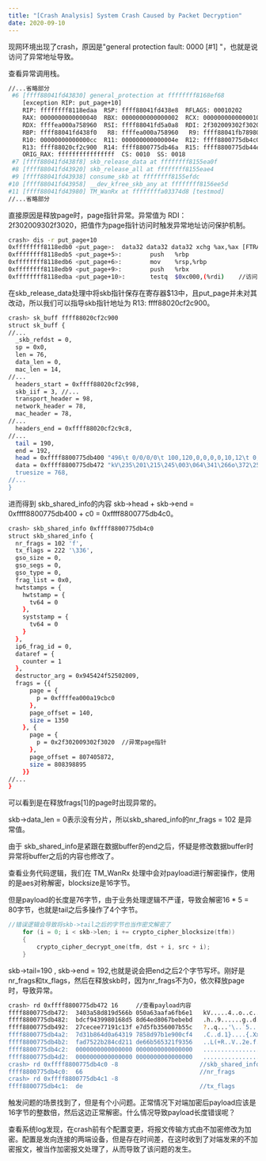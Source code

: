 ```yaml
---
title: "[Crash Analysis] System Crash Caused by Packet Decryption"
date: 2020-09-10
---
```


现网环境出现了crash，原因是"general protection fault: 0000 [#1]  "，也就是说访问了异常地址导致。

查看异常调用栈。

```bash
//...省略部分
 #6 [ffff88041fd43830] general_protection at ffffffff8168ef68
    [exception RIP: put_page+10]
    RIP: ffffffff8118edaa  RSP: ffff88041fd438e8  RFLAGS: 00010202
    RAX: 0000000000000040  RBX: 0000000000000002  RCX: 0000000000000010
    RDX: ffffea000a758960  RSI: ffff88041fd5a0a8  RDI: 2f302009302f3020
    RBP: ffff88041fd438f0   R8: ffffea000a758960   R9: ffff88041fb78980
    R10: 00000000000000cc  R11: 000000000000004e  R12: ffff8800775db4c0
    R13: ffff88020cf2c900  R14: ffff8800775db46a  R15: ffff8800775db44e
    ORIG_RAX: ffffffffffffffff  CS: 0010  SS: 0018
 #7 [ffff88041fd438f8] skb_release_data at ffffffff8155ea0f
 #8 [ffff88041fd43920] skb_release_all at ffffffff8155eae4
 #9 [ffff88041fd43938] consume_skb at ffffffff8155efdc
#10 [ffff88041fd43958] __dev_kfree_skb_any at ffffffff8156ee5d
#11 [ffff88041fd43980] TM_WanRx at ffffffffa03374d8 [testmod]
//...省略部分
```
直接原因是释放page时，page指针异常。异常值为 RDI：2f302009302f3020，把值作为page指针访问时触发异常地址访问保护机制。

```bash
crash> dis -r put_page+10
0xffffffff8118edb0 <put_page>:  data32 data32 data32 xchg %ax,%ax [FTRACE NOP]
0xffffffff8118edb5 <put_page+5>:        push   %rbp
0xffffffff8118edb6 <put_page+6>:        mov    %rsp,%rbp
0xffffffff8118edb9 <put_page+9>:        push   %rbx
0xffffffff8118edba <put_page+10>:       testq  $0xc000,(%rdi)    //访问page
```

在skb_release_data处理中将skb指针保存在寄存器$13中，且put_page并未对其改动，所以我们可以指导skb指针地址为 R13: ffff88020cf2c900。

```bash
crash> sk_buff ffff88020cf2c900
struct sk_buff {
//...
  _skb_refdst = 0, 
  sp = 0x0, 
  len = 76, 
  data_len = 0, 
  mac_len = 14, 
//...
  headers_start = 0xffff88020cf2c998, 
  skb_iif = 3, //...
  transport_header = 98, 
  network_header = 78, 
  mac_header = 78, 
//...
  headers_end = 0xffff88020cf2c9c8, 
//...
  tail = 190, 
  end = 192, 
  head = 0xffff8800775db400 "496\t 0/0/0/0\t 100,120,0,0,0,0,10,12\t 0,0,0,0,0,0,0\t 0,0,0,0,0,0, \220oBwE\376\356\070T\022<\b", 
  data = 0xffff8800775db472 "kV\235\201\215\245\003\064\341\266o\372\252c\n\005\325h\001\230\071\224Ͻ\275\276\276g\200\355d\215?\301\221q\347\316\316'\\\265\a`5\373\325\347\031C\246\320d\270\061}\364\f\220\036{\331Xx\021\322L(+R\327\372V\223\037\062e\265", <incomplete sequence \336>, 
  truesize = 768, 
//...
}
```

进而得到 skb_shared_info的内容 skb->head + skb->end = 0xffff8800775db400 + c0 = 0xffff8800775db4c0。

```bash
crash> skb_shared_info 0xffff8800775db4c0
struct skb_shared_info {
  nr_frags = 102 'f', 
  tx_flags = 222 '\336', 
  gso_size = 0, 
  gso_segs = 0, 
  gso_type = 0, 
  frag_list = 0x0, 
  hwtstamps = {
    hwtstamp = {
      tv64 = 0
    }, 
    syststamp = {
      tv64 = 0
    }
  }, 
  ip6_frag_id = 0, 
  dataref = {
    counter = 1
  }, 
  destructor_arg = 0x945424f52502009, 
  frags = {{
      page = {
        p = 0xffffea000a19cbc0
      }, 
      page_offset = 140, 
      size = 1350
    }, {
      page = {
        p = 0x2f302009302f3020	//异常page指针
      }, 
      page_offset = 807405872, 
      size = 808398895
    }}
//...
}
```

可以看到是在释放frags[1]的page时出现异常的。

skb->data_len = 0表示没有分片，所以skb_shared_info的nr_frags = 102 是异常值。

由于 skb_shared_info是紧跟在数据buffer的end之后，怀疑是修改数据buffer时异常将buffer之后的内容也修改了。

查看业务代码逻辑，我们在 TM_WanRx 处理中会对payload进行解密操作，使用的是aes对称解密，blocksize是16字节。

但是payload的长度是76字节，由于业务处理逻辑不严谨，导致会解密16 * 5 = 80字节，也就是tail之后多操作了4个字节。 

```c
//错误逻辑会导致将skb->tail之后的字节也当作密文解密了
    for (i = 0; i < skb->len; i += crypto_cipher_blocksize(tfm))
    {
        crypto_cipher_decrypt_one(tfm, dst + i, src + i);
    }
```

skb->tail=190 , skb->end = 192,也就是说会把end之后2个字节写坏。刚好是 nr_frags和tx_flags，然后在释放skb时，因为nr_frags不为0，依次释放page时，导致异常。

```bash
crash> rd 0xffff8800775db472 16		//查看payload内容
ffff8800775db472:  3403a58d819d566b 050a63aafa6fb6e1   kV.....4..o..c..
ffff8800775db482:  bdcf9439980168d5 8d64ed8067bebebd   .h..9......g..d.
ffff8800775db492:  27cecee77191c13f e7d5fb356007b55c   ?..q...'\..`5...
ffff8800775db4a2:  7d31b864d0a64319 7858d97b1e900cf4   .C..d.1}....{.Xx
ffff8800775db4b2:  fad7522b284cd211 de66b565321f9356   ..L(+R..V..2e.f.	//66是nr_frags de是tx_flags
ffff8800775db4c2:  0000000000000000 0000000000000000   ................
ffff8800775db4d2:  0000000000000000 0000000000000000   ................
crash> rd 0xffff8800775db4c0 -8                       //skb_shared_info开始
ffff8800775db4c0:  66                                 //nr_frags
crash> rd 0xffff8800775db4c1 -8
ffff8800775db4c1:  de                                 //tx_flags                .
```

触发问题的场景找到了，但是有个小问题。正常情况下对端加密后payload应该是16字节的整数倍，然后这边正常解密。什么情况导致payload长度错误呢？

查看系统log发现，在crash前有个配置变更，将报文传输方式由不加密修改为加密。配置是发向连接的两端设备，但是存在时间差，在这时收到了对端发来的不加密报文，被当作加密报文处理了，从而导致了该问题的发生。
